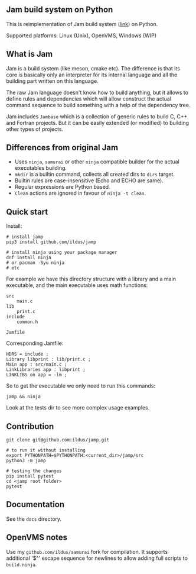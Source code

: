 Jam build system on Python
--------------------------

This is reimplementation of Jam build system
([link](https://swarm.workshop.perforce.com/projects/perforce_software-jam))
on Python.

Supported platforms: Linux (Unix), OpenVMS, Windows (WIP)

What is Jam
------------

Jam is a build system (like meson, cmake etc). The difference is that its core is
basically only an interpreter for its internal language and all the building part
written on this language.

The raw Jam language doesn't know how to build anything, but it allows to define rules
and dependencies which will allow construct the actual command sequence to build
something with a help of the dependency tree.

Jam includes `Jambase` which is a collection of generic rules to build C, C++ and
Fortran projects. But it can be easily extended (or modified)
to building other types of projects.

Differences from original Jam
-----------------------------

* Uses `ninja`, `samurai` or other `ninja` compatible builder for
    the actual executables building.
* `mkdir` is a builtin command, collects all created dirs to `dirs` target.
* Builtin rules are case-insensitive (Echo and ECHO are same).
* Regular expressions are Python based.
* `Clean` actions are ignored in favour of `ninja -t clean`.

Quick start
-----------

Install:

    # install jamp
    pip3 install github.com/ildus/jamp

    # install ninja using your package manager
    dnf install ninja
    # or pacman -Syu ninja
    # etc

For example we have this directory structure with a library and a main executable, and the
main executable uses math functions:

    src
        main.c
    lib
        print.c
    include
        common.h

    Jamfile

Corresponding Jamfile:

    HDRS = include ;
    Library libprint : lib/print.c ;
    Main app : src/main.c ;
    LinkLibraries app : libprint ;
    LINKLIBS on app = -lm ;

So to get the executable we only need to run this commands:

    jamp && ninja

Look at the tests dir to see more complex usage examples.

Contribution
-----------

    git clone git@github.com:ildus/jamp.git

    # to run it without installing
    export PYTHONPATH=$PYTHONPATH:<current_dir>/jamp/src
    python3 -m jamp

    # testing the changes
    pip install pytest
    cd <jamp root folder>
    pytest

Documentation
-------------

See the `docs` directory.

OpenVMS notes
---------------

Use my `github.com/ildus/samurai` fork for compilation. It supports additional '$^' escape
sequence for newlines to allow adding full scripts to `build.ninja`.
